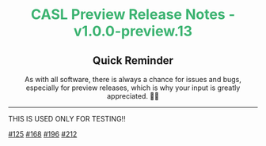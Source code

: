 <h1 align="center" style='color:mediumseagreen;font-weight:bold'>
    CASL Preview Release Notes - v1.0.0-preview.13
</h1>

<h2 align="center" style='font-weight:bold'>Quick Reminder</h2>

<div align="center">

As with all software, there is always a chance for issues and bugs, especially for preview releases, which is why your input is greatly appreciated. 🙏🏼
</div>

---

THIS IS USED ONLY FOR TESTING!!

[#125](https://github.com/KinsonDigital/CASL/issues/125)
[#168](https://github.com/KinsonDigital/CASL/issues/168)
[#196](https://github.com/KinsonDigital/CASL/issues/196)
[#212](https://github.com/KinsonDigital/CASL/issues/212)

